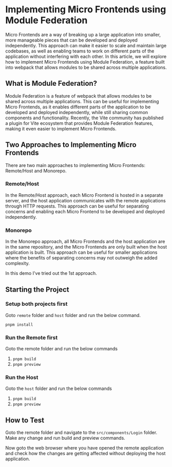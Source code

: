 # Implementing Micro Frontends using Module Federation

Micro Frontends are a way of breaking up a large application into smaller, more manageable pieces that can be developed and deployed independently. This approach can make it easier to scale and maintain large codebases, as well as enabling teams to work on different parts of the application without interfering with each other. In this article, we will explore how to implement Micro Frontends using Module Federation, a feature built into webpack that allows modules to be shared across multiple applications.

## What is Module Federation?

Module Federation is a feature of webpack that allows modules to be shared across multiple applications. This can be useful for implementing Micro Frontends, as it enables different parts of the application to be developed and deployed independently, while still sharing common components and functionality. Recently, the Vite community has published a plugin for Vite ecosystem that provides Module Federation features, making it even easier to implement Micro Frontends.

## Two Approaches to Implementing Micro Frontends

There are two main approaches to implementing Micro Frontends: Remote/Host and Monorepo.

### Remote/Host

In the Remote/Host approach, each Micro Frontend is hosted in a separate server, and the host application communicates with the remote applications through HTTP requests. This approach can be useful for separating concerns and enabling each Micro Frontend to be developed and deployed independently.

### Monorepo

In the Monorepo approach, all Micro Frontends and the host application are in the same repository, and the Micro Frontends are only built when the host application is built. This approach can be useful for smaller applications where the benefits of separating concerns may not outweigh the added complexity.


In this demo I've tried out the 1st approach.

## Starting the Project

### Setup both projects first

Goto `remote` folder and `host` folder and run the below command.

`pnpm install`

### Run the Remote first

Goto the remote folder and run the below commands

1. `pnpm build`
2. `pnpm preview`

### Run the Host

Goto the `host` folder and run the below commands

1. `pnpm build`
2. `pnpm preview`


## How to Test

Goto the remote folder and navigate to the `src/components/Login` folder. Make any change and run build and preview commands.

Now goto the web browser where you have opened the remote application and check how the changes are getting affected without deploying the host application.
